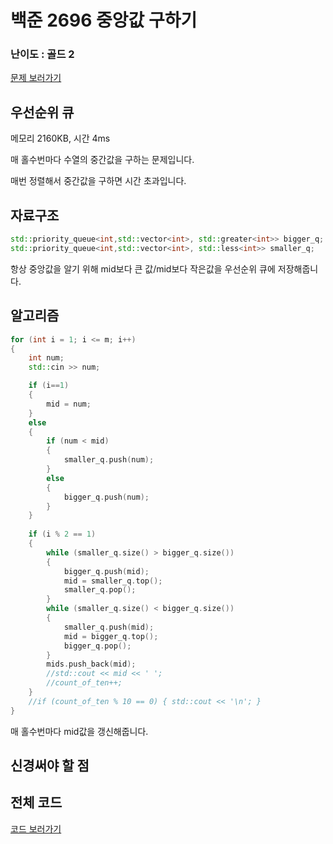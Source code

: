
# 백준 2696 중앙값 구하기

  

### 난이도 : 골드 2

[문제 보러가기](https://www.acmicpc.net/problem/2696)
  

## 우선순위 큐

메모리 2160KB, 시간 4ms



매 홀수번마다 수열의 중간값을 구하는 문제입니다.

매번 정렬해서 중간값을 구하면 시간 초과입니다.

## 자료구조

```C++
std::priority_queue<int,std::vector<int>, std::greater<int>> bigger_q;
std::priority_queue<int,std::vector<int>, std::less<int>> smaller_q;
```

항상 중앙값을 알기 위해 mid보다 큰 값/mid보다 작은값을 우선순위 큐에 저장해줍니다.


## 알고리즘

```C++
for (int i = 1; i <= m; i++)
{
	int num;
	std::cin >> num;

	if (i==1)
	{
		mid = num;
	}
	else 
	{
		if (num < mid) 
		{
			smaller_q.push(num);
		}
		else 
		{
			bigger_q.push(num);
		}
	}
	
	if (i % 2 == 1) 
	{
		while (smaller_q.size() > bigger_q.size()) 
		{
			bigger_q.push(mid);
			mid = smaller_q.top();
			smaller_q.pop();
		}
		while (smaller_q.size() < bigger_q.size())
		{
			smaller_q.push(mid);
			mid = bigger_q.top();
			bigger_q.pop();
		}
		mids.push_back(mid);
		//std::cout << mid << ' '; 
		//count_of_ten++;
	}
	//if (count_of_ten % 10 == 0) { std::cout << '\n'; }
}
```
매 홀수번마다 mid값을 갱신해줍니다.


## 신경써야 할 점


## 전체 코드
[코드 보러가기](./boj2696.cpp)